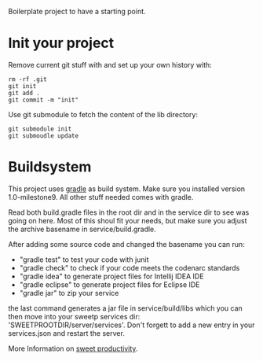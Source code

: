 Boilerplate project to have a starting point.

# Init your project

Remove current git stuff with and set up your own history with:

    rm -rf .git
    git init
    git add .
    git commit -m "init"

Use git submodule to fetch the content of the lib directory:

    git submodule init
    git submoudle update

# Buildsystem

This project uses [gradle](http://gradle.org) as build system. Make sure
you installed version 1.0-milestone9. All other stuff needed comes with
gradle.

Read both build.gradle files in the root dir and in the service dir
to see was going on here. Most of this shoul fit your needs, but make sure
you adjust the archive basename in service/build.gradle.

After adding some source code and changed the basename you can run:

* "gradle test" to test your code with junit
* "gradle check" to check if your code meets the codenarc standards
* "gradle idea" to generate project files for Intellij IDEA IDE
* "gradle eclipse" to generate project files for Eclipse IDE
* "gradle jar" to zip your service

the last command generates a jar file in service/build/libs which
you can then move into your sweetp services dir:
'SWEETPROOTDIR/server/services'.
Don't forgett to add a new entry in your services.json and restart the server.

More Information on [sweet productivity](http://sweet-productivity.com).
